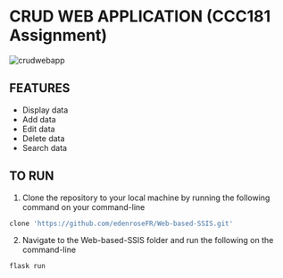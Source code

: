 # CRUD WEB APPLICATION (CCC181 Assignment)

![crudwebapp](https://github.com/edenroseFR/Web-based-SSIS/blob/main/readme_files/image.PNG)
## FEATURES
- Display data
- Add data
- Edit data
- Delete data
- Search data

## TO RUN
1. Clone the repository to your local machine by running the following command on your command-line
```bash
clone 'https://github.com/edenroseFR/Web-based-SSIS.git'
```
2. Navigate to the Web-based-SSIS folder and run the following on the command-line
```bash
flask run
```
